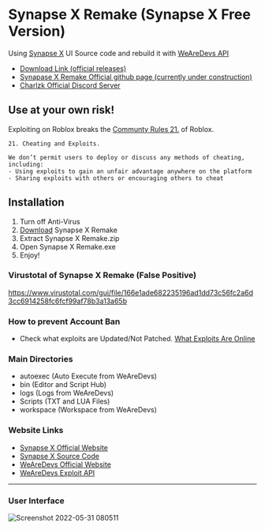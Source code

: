 # Synapse X Remake (Synapse X Free Version)
Using [Synapse X](https://x.synapse.to/) UI Source code and rebuild it with [WeAreDevs API](https://wearedevs.net/d/Exploit%20API)

- [Download Link (official releases)](https://github.com/Charlzk05/Synapse-X-Remake-Synapse-X-Free-Version/tags)
- [Synapase X Remake Official github page (currently under construction)](https://charlzk05.github.io/Synapse-X-Remake-Synapse-X-Free-Version/)
- [Charlzk Official Discord Server](https://discord.com/invite/ZFAUX3yTqW)

## Use at your own risk!
Exploiting on Roblox breaks the [Communty Rules 21.](https://en.help.roblox.com/hc/en-us/articles/203313410-Roblox-Community-Rules) of Roblox.
```
21. Cheating and Exploits.

We don’t permit users to deploy or discuss any methods of cheating, including:
- Using exploits to gain an unfair advantage anywhere on the platform
- Sharing exploits with others or encouraging others to cheat
```

## Installation
1. Turn off Anti-Virus
2. [Download](https://github.com/Charlzk05/Synapse-X-Remake-Synapse-X-Free-Version/tags) Synapse X Remake
3. Extract Synapse X Remake.zip
4. Open Synapse X Remake.exe
5. Enjoy!

### Virustotal of Synapse X Remake (False Positive)
https://www.virustotal.com/gui/file/166e1ade682235196ad1dd73c56fc2a6d3cc6914258fc6fcf99af78b3a13a65b

### How to prevent Account Ban
- Check what exploits are Updated/Not Patched. [What Exploits Are Online](https://whatexploitsare.online)

### Main Directories
- autoexec (Auto Execute from WeAreDevs)
- bin (Editor and Script Hub)
- logs (Logs from WeAreDevs)
- Scripts (TXT and LUA Files)
- workspace (Workspace from WeAreDevs)

### Website Links
- [Synapse X Official Website](https://x.synapse.to/)
- [Synapse X Source Code](https://github.com/Acrillis/SynapseX)
- [WeAreDevs Official Website](https://wearedevs.net)
- [WeAreDevs Exploit API](https://wearedevs.net/d/Exploit%20API)

<hr>

### User Interface
![Screenshot 2022-05-31 080511](https://user-images.githubusercontent.com/104715127/171070122-70a314f1-626a-44f6-9525-6db623eb19f1.png)
